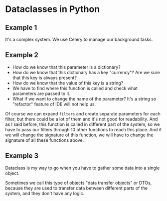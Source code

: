 # Dataclasses in Python

## Example 1

It's a complex system. We use Celery to manage our background tasks.

## Example 2

- How do we know that this parameter is a dictionary?
- How do we know that this dictionary has a key "currency"? Are we sure that this key is always present?
- How do we know that the value of this key is a string?
- We have to find where this function is called and check what parameters are passed to it.
- What if we want to change the name of the parameter? It's a string so "refactor" feature of IDE will not help us.

Of course we can expand `filters` and create separate parameters for each filter, but there could be a lot of them and
it's not good for readability. And as I said before, this function is called in different part of the system, so we have
to pass our filters through 10 other functions to reach this place. And if we will change the signature of this
function, we will have to change the signature of all these functions above.

## Example 3

Dataclass is my way to go when you have to gather some data into a single object.

Sometimes we call this type of objects "data transfer objects" or DTOs, because they are used to transfer data between
different parts of the system, and they don't have any logic.
